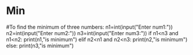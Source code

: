 # Min
#To find the minimum of three numbers:
n1=int(input("Enter num1:"))
n2=int(input("Enter num2:"))
n3=int(input("Enter num3:"))
if n1<n3 and n1<n2:
    print(n1,"is minimum")
elif n2<n1 and n2<n3:
    print(n2,"is minimum")
else:
    print(n3,"is minimum")
